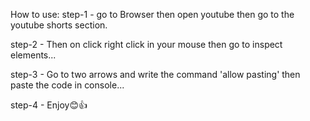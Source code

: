 How to use:
step-1 - go to Browser then open youtube then go to the youtube shorts section.









step-2 - Then on click right click in your mouse then go to inspect elements...








step-3 - Go to two arrows and write the command 'allow pasting' then paste the code in console...









step-4 - Enjoy😊👍
